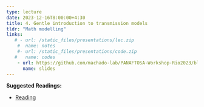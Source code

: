 ```yaml
---
type: lecture
date: 2023-12-16T8:00:00+4:30
title: 4. Gentle introduction to transmission models
tldr: "Math modelling"
links: 
   # - url: /static_files/presentations/lec.zip
    #  name: notes
    #- url: /static_files/presentations/code.zip
   #   name: codes
    - url: https://github.com/machado-lab/PANAFTOSA-Workshop-Rio2023/blob/main/static_files/lectures/4_MHASpread_workshop_introduction_to_transmission_models.pdf
      name: slides
---
```

**Suggested Readings:**
- [Reading](https://www.biorxiv.org/content/10.1101/2022.09.04.506538v3)